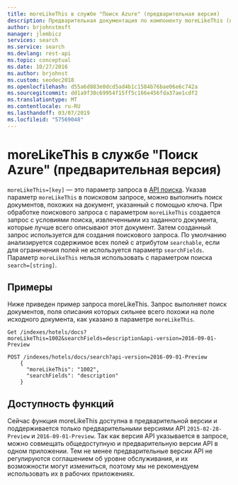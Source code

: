 ```yaml
---
title: moreLikeThis в службе "Поиск Azure" (предварительная версия)
description: Предварительная документация по компоненту moreLikeThis (предварительная версия), доступному в REST API службы "Поиск Azure".
author: brjohnstmsft
manager: jlembicz
services: search
ms.service: search
ms.devlang: rest-api
ms.topic: conceptual
ms.date: 10/27/2016
ms.author: brjohnst
ms.custom: seodec2018
ms.openlocfilehash: d55a6d883e0dcd5ad4b1c1584b76bae06e6c742a
ms.sourcegitcommit: dd1a9f38c69954f15ff5c166e456fda37ae1cdf2
ms.translationtype: MT
ms.contentlocale: ru-RU
ms.lasthandoff: 03/07/2019
ms.locfileid: "57569048"
---
```

# <a name="morelikethis-in-azure-search-preview"></a>moreLikeThis в службе "Поиск Azure" (предварительная версия)

`moreLikeThis=[key]` — это параметр запроса в [API поиска](https://docs.microsoft.com/rest/api/searchservice/search-documents). Указав параметр `moreLikeThis` в поисковом запросе, можно выполнить поиск документов, похожих на документ, указанный с помощью ключа. При обработке поискового запроса с параметром `moreLikeThis` создается запрос с условиями поиска, извлеченными из заданного документа, которые лучше всего описывают этот документ. Затем созданный запрос используется для создания поискового запроса. По умолчанию анализируется содержимое всех полей с атрибутом `searchable`, если для ограничения полей не используется параметр `searchFields`. Параметр `moreLikeThis` нельзя использовать с параметром поиска `search=[string]`.

## <a name="examples"></a>Примеры 

Ниже приведен пример запроса moreLikeThis. Запрос выполняет поиск документов, поля описания которых сильнее всего похожи на поле исходного документа, как указано в параметре `moreLikeThis`.

```
Get /indexes/hotels/docs?moreLikeThis=1002&searchFields=description&api-version=2016-09-01-Preview
```

```
POST /indexes/hotels/docs/search?api-version=2016-09-01-Preview
    {
      "moreLikeThis": "1002",
      "searchFields": "description"
    }
```

## <a name="feature-availability"></a>Доступность функций

Сейчас функция moreLikeThis доступна в предварительной версии и поддерживается только предварительными версиями API `2015-02-28-Preview` и `2016-09-01-Preview`. Так как версия API указывается в запросе, можно совмещать общедоступную и предварительную версии API в одном приложении. Тем не менее предварительные версии API не регулируются соглашением об уровне обслуживания, и их возможности могут измениться, поэтому мы не рекомендуем использовать их в рабочих приложениях.

